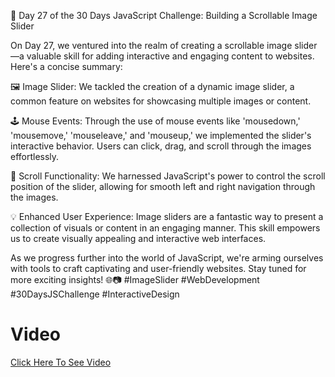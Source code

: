 🚀 Day 27 of the 30 Days JavaScript Challenge: Building a Scrollable Image Slider

On Day 27, we ventured into the realm of creating a scrollable image slider—a valuable skill for adding interactive and engaging content to websites. Here's a concise summary:

🖼️ Image Slider: We tackled the creation of a dynamic image slider, a common feature on websites for showcasing multiple images or content.

🕹️ Mouse Events: Through the use of mouse events like 'mousedown,' 'mousemove,' 'mouseleave,' and 'mouseup,' we implemented the slider's interactive behavior. Users can click, drag, and scroll through the images effortlessly.

🌟 Scroll Functionality: We harnessed JavaScript's power to control the scroll position of the slider, allowing for smooth left and right navigation through the images.

💡 Enhanced User Experience: Image sliders are a fantastic way to present a collection of visuals or content in an engaging manner. This skill empowers us to create visually appealing and interactive web interfaces.

As we progress further into the world of JavaScript, we're arming ourselves with tools to craft captivating and user-friendly websites. Stay tuned for more exciting insights! 🌐📷 #ImageSlider #WebDevelopment #30DaysJSChallenge #InteractiveDesign

# Video

<a href="https://youtu.be/LoajWkvqHwQ">Click Here To See Video</a>